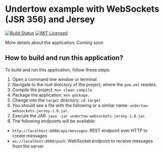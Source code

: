 # Undertow example with WebSockets (JSR 356) and Jersey

[![Build Status](https://travis-ci.org/cassiomolin/undertow-websockets-jersey.svg?branch=master)](https://travis-ci.org/cassiomolin/undertow-websockets-jersey)
[![MIT Licensed](https://img.shields.io/badge/license-MIT-blue.svg)](https://raw.githubusercontent.com/cassiomolin/undertow-websockets-jersey/master/LICENSE.txt)

More details about the application: Coming soon

## How to build and run this application?

To build and run this application, follow these steps:

1. Open a command line window or terminal.
1. Navigate to the root directory of the project, where the `pom.xml` resides.
1. Compile the project: `mvn clean compile`.
1. Package the application: `mvn package`.
1. Change into the `target` directory: `cd target`
1. You should see a file with the following or a similar name: `undertow-websockets-jersey-1.0.jar`.
1. Execute the JAR: `java -jar undertow-websockets-jersey-1.0.jar`.
1. The following endpoints will be available:
  - `http://localhost:8080/api/messages`: REST endpoint over HTTP to create messages
  - `ws://localhost:8080/push`: WebSocket endpoint to receive messages from the server
